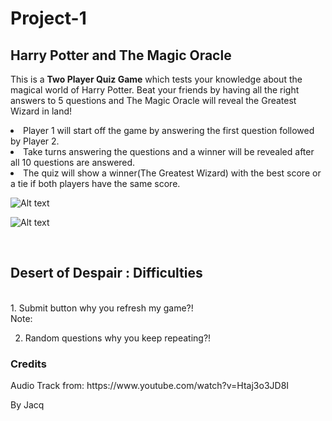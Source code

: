 # Project-1

<h2>Harry Potter and The Magic Oracle</h2>

This is a <strong>Two Player Quiz Game</strong> which tests your knowledge about the magical world of Harry Potter.
Beat your friends by having all the right answers to 5 questions and The Magic Oracle will reveal the Greatest Wizard in land!
<br>
<li>Player 1 will start off the game by answering the first question followed by Player 2.</li>
<li>Take turns answering the questions and a winner will be revealed after all 10 questions are answered.</li>
<li>The quiz will show a winner(The Greatest Wizard) with the best score or a tie if both players have the same score.</li>

![Alt text](http://gdurl.com/kYYl "Welcome page")

![Alt text](http://gdurl.com/mLBE "Player page")

<br>
<h2>Desert of Despair : Difficulties</h2>
<br>
1. Submit button why you refresh my game?!
<br>
Note: 
   
2. Random questions why you keep repeating?!





<h3>Credits</h3> 
Audio Track from:
https://www.youtube.com/watch?v=Htaj3o3JD8I

















By Jacq
